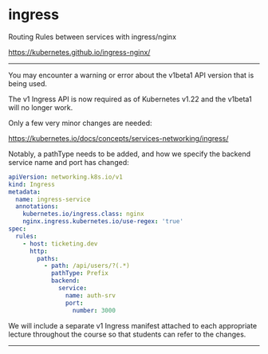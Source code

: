 # ingress

Routing Rules between services with ingress/nginx

<https://kubernetes.github.io/ingress-nginx/>

---

You may encounter a warning or error about the v1beta1 API version that is being used.

The v1 Ingress API is now required as of Kubernetes v1.22 and the v1beta1 will no longer work.

Only a few very minor changes are needed:

<https://kubernetes.io/docs/concepts/services-networking/ingress/>

Notably, a pathType needs to be added, and how we specify the backend service name and port has changed:

```yaml
apiVersion: networking.k8s.io/v1
kind: Ingress
metadata:
  name: ingress-service
  annotations:
    kubernetes.io/ingress.class: nginx
    nginx.ingress.kubernetes.io/use-regex: 'true'
spec:
  rules:
    - host: ticketing.dev
      http:
        paths:
          - path: /api/users/?(.*)
            pathType: Prefix
            backend:
              service:
                name: auth-srv
                port:
                  number: 3000
```

We will include a separate v1 Ingress manifest attached to each appropriate lecture throughout the course so that students can refer to the changes.

---

